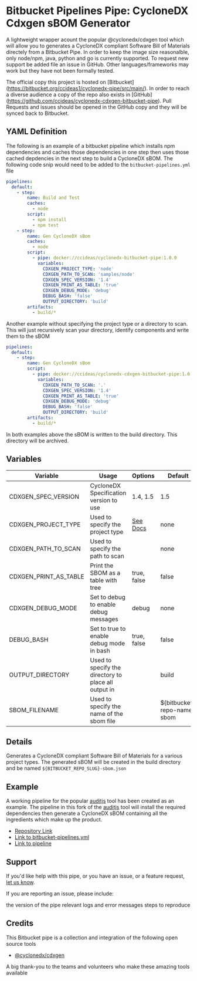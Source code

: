 # Bitbucket Pipelines Pipe:  CycloneDX Cdxgen sBOM Generator

A lightweight wrapper acount the popular @cyclonedx/cdxgen tool which will allow you to
generates a CycloneDX compliant Software Bill of Materials directely from a Bitbucket Pipe.
In order to keep the image size reasonalble, only node/npm, java, python and go is currently
supported. To request new support be added file an issue in GitHub. Other languages/frameworks may
work but they have not been formally tested.

The official copy this project is hosted on [Bitbucket]
(https://bitbucket.org/ccideas1/cyclonedx-pipe/src/main/).
In order to reach a diverse audience a copy of the repo also exists in [GitHub]
(https://github.com/ccideas/cyclonedx-cdxgen-bitbucket-pipe).
Pull Requests and issues should be opened in the GitHub copy and they will be synced back to Bitbucket.

## YAML Definition

The following is an example of a bitbucket pipeline which installs npm dependencies and caches those
dependencies in one step then uses those cached depdencies in the next step to build a CycloneDX
sBOM. The following code snip would need to be added to the `bitbucket-pipelines.yml` file

```yaml
pipelines:
  default:
    - step:
        name: Build and Test
        caches:
          - node
        script:
          - npm install
          - npm test
    - step:
        name: Gen CycloneDX sBom
        caches:
          - node
        script:
          - pipe: docker://ccideas/cyclonedx-bitbucket-pipe:1.0.0
            variables:
              CDXGEN_PROJECT_TYPE: 'node'
              CDXGEN_PATH_TO_SCAN: 'samples/node'
              CDXGEN_SPEC_VERSION: '1.4'
              CDXGEN_PRINT_AS_TABLE: 'true'
              CDXGEN_DEBUG_MODE: 'debug'
              DEBUG_BASH: 'false'
              OUTPUT_DIRECTORY: 'build'
        artifacts:
          - build/*
```

Another example without specifying the project type or a directory to scan. This will just recursively
scan your directory, identify components and write them to the sBOM

```yaml
pipelines:
  default:
    - step:
        name: Gen CycloneDX sBom
        script:
          - pipe: docker://ccideas/cyclonedx-cdxgen-bitbucket-pipe:1.0.0
            variables:
              CDXGEN_PATH_TO_SCAN: '.'
              CDXGEN_SPEC_VERSION: '1.4'
              CDXGEN_PRINT_AS_TABLE: 'true'
              CDXGEN_DEBUG_MODE: 'debug'
              DEBUG_BASH: 'false'
              OUTPUT_DIRECTORY: 'build'
        artifacts:
          - build/*
```

In both examples above the sBOM is written to the build directory. This directory will be archived.

## Variables

| Variable                  | Usage                                                               | Options                                           | Default               |
| ---------------------     | -----------------------------------------------------------         | -----------                                       | -------               |
| CDXGEN_SPEC_VERSION       | CycloneDX Specification version to use                              | 1.4, 1.5                                          | 1.5                   |
| CDXGEN_PROJECT_TYPE       | Used to specify the project type                                    | [See Docs](https://github.com/CycloneDX/cdxgen)   | none                  |
| CDXGEN_PATH_TO_SCAN       | Used to specify the path to scan                                    | <path to directory>                               | none                  |
| CDXGEN_PRINT_AS_TABLE     | Print the SBOM as a table with tree                                 | true, false                                       | false                 |
| CDXGEN_DEBUG_MODE         | Set to debug to enable debug messages                               | debug                                             | none                  |
| DEBUG_BASH                | Set to true to enable debug mode in bash                            | true, false                                       | false                 |
| OUTPUT_DIRECTORY          | Used to specify the directory to place all output in                | <directory name>                                  | build                 |
| SBOM_FILENAME             | Used to specify the name of the sbom file                           | <filename>                                        | ${bitbucket-repo-name-sbom   |

## Details

Generates a CycloneDX compliant Software Bill of Materials
for a various project types. The generated sBOM will be created in the
build directory and be named `${BITBUCKET_REPO_SLUG}-sbom.json`

## Example

A working pipeline for the popular [auditjs](https://www.npmjs.com/package/auditjs)
tool has been created as an example. The pipeline in
this fork of the [auditjs](https://www.npmjs.com/package/auditjs) tool will install the required
dependencies then generate a CycloneDX sBOM containing all the ingredients which make up the
product.

* [Repository Link](https://bitbucket.org/ccideas1/fork-auditjs/src/main/)
* [Link to bitbucket-pipelines.yml](https://bitbucket.org/ccideas1/fork-auditjs/src/main/bitbucket-pipelines.yml)
* [Link to pipeline](https://bitbucket.org/ccideas1/fork-auditjs/pipelines/results/4)

## Support

If you'd like help with this pipe, or you have an issue, or a feature request, [let us know](https://github.com/ccideas/cyclonedx-cdxgen-bitbucket-pipe).

If you are reporting an issue, please include:

the version of the pipe
relevant logs and error messages
steps to reproduce

## Credits

This Bitbucket pipe is a collection and integration of the following open source tools

* [@cyclonedx/cdxgen](https://github.com/CycloneDX/cdxgen)

A big thank-you to the teams and volunteers who make these amazing tools available

